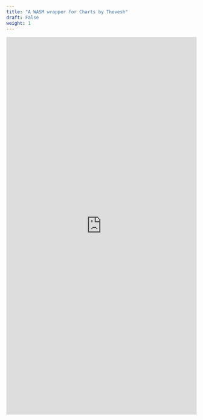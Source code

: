 ```yaml
---
title: "A WASM wrapper for Charts by Thevesh"
draft: False
weight: 1
---
```


<iframe src="https://marimo.app/?slug=x2l3we&mode=read&show-code=false&embed=true" width="100%" height="1000" frameBorder="0">Your browser does not load iframe</iframe>
